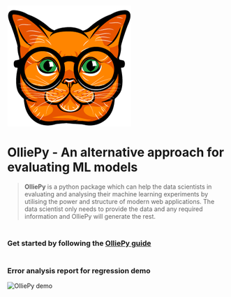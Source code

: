 
![OlliePy logo](./sphinxDocs/source/_static/imgs/logo.png)
# OlliePy - An alternative approach for evaluating ML models
> **OlliePy** is a python package which can help the data scientists in
> evaluating and analysing their machine learning experiments by
> utilising the power and structure of modern web applications. 
> The data scientist only needs to provide the data and any required 
> information and OlliePy will generate the rest.

### <br/>Get started by following the [**OlliePy** guide](https://htmlpreview.github.io/?https://github.com/ahmed-mohamed-sn/olliePy/blob/master/docs/olliepy/index.html)

### <br/>Error analysis report for regression demo
![OlliePy demo](./sphinxDocs/source/_static/imgs/error-analysis-regression-Demo.gif)

